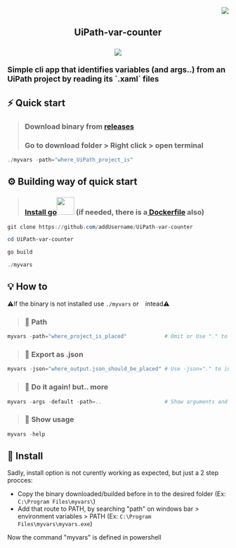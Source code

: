<p align="right" ><a href="https://github.com/addUsername/UiPath-var-counter/releases/" target="_blank"><img src="https://img.shields.io/badge/version-v0.3.5-blue?style=for-the-badge"/></a></p>
<h2 align="center">
  UiPath-var-counter<br/><br/>
  <img src="https://user-images.githubusercontent.com/60299373/141651241-6533d38e-fa4d-4da9-99e2-25798915ada2.png" />  
  <p align="left"><sub> Simple cli app that identifies variables (and args..) from an <b>UiPath</b> project by reading its `.xaml` files</sub></p>
</h2>

## ⚡️ Quick start

> ### **Download** binary from [releases](https://github.com/addUsername/UiPath-var-counter/releases/)
>
> ### Go to download folder > Right click > **open terminal**
```Powershell
./myvars -path="where_UiPath_project_is"
```

## ⚙️ Building way of quick start
> ### <a href="https://golang.org/doc/install" target="_blank">Install go<img src="https://user-images.githubusercontent.com/60299373/141649494-f7a52c41-8267-471f-aef9-994c9a217cb8.png" width= "40px"/></a> (if needed, there is a[ Dockerfile](https://github.com/addUsername/UiPath-var-counter/blob/main/Dockerfile) also)
``` Powershell
git clone https://github.com/addUsername/UiPath-var-counter

cd UiPath-var-counter

go build

./myvars
 ``` 

## 💡 How to
⚠️If the binary is not installed use `./myvars` or ` ` intead⚠️
> ### 📌 Path
```Powershell
myvars -path="where_project_is_placed"            # Omit or Use "." to indicate current path
```
> ### 💾 Export as .json
```Powershell
myvars -json="where_output.json_should_be_placed" # Use -json="." to indicate current path
```
> ### 📰 Do it again! but.. more
```Powershell
myvars -args -default -path=..                    # Show arguments and default values
```
> ### 💊 Show usage
```Powershell
myvars -help
```

## 🧰 Install
Sadly, install option is not curently working as expected, but just a 2 step procces:
- Copy the binary downloaded/builded before in to the desired folder (Ex: `C:\Program Files\myvars\`)
- Add that route to PATH, by searching "path" on windows bar > environment variables > PATH (Ex: `C:\Program Files\myvars\myvars.exe`)

Now the command "myvars" is defined in powershell